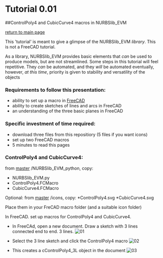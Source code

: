 
# Tutorial 0.01
##ControlPoly4 and CubicCurve4 macros in NURBSlib_EVM

[return to main page](http://edwardvmills.github.io/NURBSlib_EVM/)

This 'tutorial' is meant to give a glimpse of the NURBSlib_EVM _library_. This is not a FreeCAD tutorial.

As a library, NURBSlib_EVM provides basic elements that _can_ be used to produce models, but are not streamlined. Some steps in this tutorial will feel repetitive. They _can_ be automated, and they _will_ be automated eventually, however, _at this time_, priority is given to stability and versatility of the objects


### Requirements to follow this presentation:
* ability to set up a macro in [FreeCAD](http://www.freecadweb.org/)
* ability to create sketches of lines and arcs in FreeCAD
* an understanding of the three basic planes in FreeCAD

### Specific investment of time required:
* download three files from this repositiory (5 files if you want icons)
* set up two FreeCAD macros
* 5 minutes to read this pages


### ControlPoly4 and CubicCurve4:
from [master](https://github.com/edwardvmills/NURBSlib_EVM) /NURBSlib_EVM_python, copy:
* NURBSlib_EVM.py
* ControlPoly4.FCMacro
* CubicCurve4.FCMacro

Optional: from [master](https://github.com/edwardvmills/NURBSlib_EVM) /icons, copy:
*ControlPoly4.svg
*CubicCurve4.svg

Place them in your FreCAD macro folder (and a suitable icon folder)

In FreeCAD. set up macros for ControlPoly4 and CubicCurve4.


* In FreeCAd, open a new document. Draw a sketch with 3 lines connected end to end. 3 lines.
![01](https://github.com/edwardvmills/NURBSlib_EVM/blob/master/Tutorial%20Models/ControlPoly4%20and%20CubicCurve4/_01%20A%20sketch%20of%20three%20lines%20connected%20end%20to%20end.png?raw=true)

* Select the 3 line sketch and click the ControlPoly4 macro
![02](https://github.com/edwardvmills/NURBSlib_EVM/blob/master/Tutorial%20Models/ControlPoly4%20and%20CubicCurve4/_02%20run%20ControlPoly4%20macro%20on%20sketch%20of%20three%20lines.png?raw=true)

* This creates a cControlPoly4_3L object in the document
![03](https://github.com/edwardvmills/NURBSlib_EVM/blob/master/Tutorial%20Models/ControlPoly4%20and%20CubicCurve4/_03%20ControlPoly4_3L%20object.png?raw=true)
